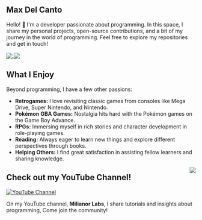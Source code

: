 ## Max Del Canto

Hello! 👋 I'm a developer passionate about programming. In this space, I share my personal projects, open-source contributions, and a bit of my journey in the world of programming. Feel free to explore my repositories and get in touch!

<a href="https://github.com/anuraghazra/github-readme-stats">
  <img align="center" src="https://github-readme-stats.vercel.app/api?username=maxmx03&bg_color=30,293774,9051A2,FA5D66&title_color=fff&text_color=fff" />
</a>
<a href="https://github.com/anuraghazra/github-readme-stats">
  <img align="center" src="https://github-readme-stats.vercel.app/api/top-langs/?username=maxmx03&layout=compact&bg_color=30,293774,9051A2,FA5D66&title_color=fff&text_color=fff&langs_count=10&exclude_repo=milianor-vim,nvim-ide-do-zero,curso-lua" />
</a>

## What I Enjoy

Beyond programming, I have a few other passions:

* **Retrogames:** I love revisiting classic games from consoles like Mega Drive, Super Nintendo, and Nintendo.
* **Pokémon GBA Games:** Nostalgia hits hard with the Pokémon games on the Game Boy Advance.
* **RPGs:** Immersing myself in rich stories and character development in role-playing games.
* **Reading:** Always eager to learn new things and explore different perspectives through books.
* **Helping Others:** I find great satisfaction in assisting fellow learners and sharing knowledge.

<a href="https://youtu.be/0R4jIyg12YY?si=wbmR2S_bMxUicQtu">
 <img src="https://github.com/user-attachments/assets/34f05dba-7221-4a3b-8436-6d53ce49f9ec" align="right">
</a>

## Check out my YouTube Channel!

[![YouTube Channel](https://img.shields.io/badge/YouTube-Milianor%20Labs-FF0000?style=for-the-badge&logo=youtube&logoColor=white)](https://www.youtube.com/channel/UCITtX6ezIfzuDK3iR5DrbsA)

On my YouTube channel, **Milianor Labs**, I share tutorials and insights about programming, Come join the community!

